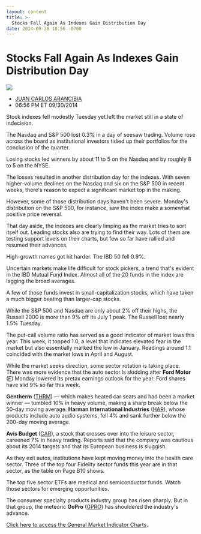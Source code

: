 ```yaml
---
layout: content
title: >-
  Stocks Fall Again As Indexes Gain Distribution Day
date: 2014-09-30 18:56 -0700
---
```



Stocks Fall Again As Indexes Gain Distribution Day
===================================================


![](https://www.investors.com/wp-content/uploads/ibd-migrated-images/MPv_141001_635476879900525255.png)

* [JUAN CARLOS ARANCIBIA](https://www.investors.com/author/arancibiaj/ "Posts by JUAN CARLOS ARANCIBIA")
* 06:56 PM ET 09/30/2014




Stock indexes fell modestly Tuesday yet left the market still in a state of indecision.

  

The Nasdaq and S&P 500 lost 0.3% in a day of seesaw trading. Volume rose across the board as institutional investors tidied up their portfolios for the conclusion of the quarter.

  

Losing stocks led winners by about 11 to 5 on the Nasdaq and by roughly 8 to 5 on the NYSE.

  

The losses resulted in another distribution day for the indexes. With seven higher-volume declines on the Nasdaq and six on the S&P 500 in recent weeks, there's reason to expect a significant market top in the making.

  

However, some of those distribution days haven't been severe. Monday's distribution on the S&P 500, for instance, saw the index make a somewhat positive price reversal.

  

That day aside, the indexes are clearly limping as the market tries to sort itself out. Leading stocks also are trying to find their way. Lots of them are testing support levels on their charts, but few so far have rallied and resumed their advances.

  

High-growth names got hit harder. The IBD 50 fell 0.9%.

  

Uncertain markets make life difficult for stock pickers, a trend that's evident in the IBD Mutual Fund Index. Almost all of the 20 funds in the index are lagging the broad averages.

  

A few of those funds invest in small-capitalization stocks, which have taken a much bigger beating than larger-cap stocks.

  

While the S&P 500 and Nasdaq are only about 2% off their highs, the Russell 2000 is more than 9% off its July 1 peak. The Russell lost nearly 1.5% Tuesday.

  

The put-call volume ratio has served as a good indicator of market lows this year. This week, it topped 1.0, a level that indicates elevated fear in the market but also essentially marked the low in January. Readings around 1.1 coincided with the market lows in April and August.

  

While the market seeks direction, some sector rotation is taking place. There was more evidence that the auto sector is skidding after **Ford Motor** ([F](https://research.investors.com/quote.aspx?symbol=F)) Monday lowered its pretax earnings outlook for the year. Ford shares have slid 9% so far this week.

  

**Gentherm** ([THRM](https://research.investors.com/quote.aspx?symbol=THRM)) — which makes heated car seats and had been a market winner — tumbled 10% in heavy volume, making a sharp break below the 50-day moving average. **Harman International Industries** ([HAR](https://research.investors.com/quote.aspx?symbol=HAR)), whose products include auto audio systems, fell 4% and sank further below the 200-day moving average.

  

**Avis Budget** ([CAR](https://research.investors.com/quote.aspx?symbol=CAR)), a stock that crosses over into the leisure sector, careened 7% in heavy trading. Reports said that the company was cautious about its 2014 targets and that its European business is sluggish.

  

As they exit autos, institutions have kept moving money into the health care sector. Three of the top four Fidelity sector funds this year are in that sector, as the table on Page B10 shows.

  

The top five sector ETFs are medical and semiconductor funds. Watch those sectors for emerging opportunities.

  

The consumer specialty products industry group has risen sharply. But in that group, the meteoric **GoPro** ([GPRO](https://research.investors.com/quote.aspx?symbol=GPRO)) has shouldered the industry's advance.

  

[Click here to access the General Market Indicator Charts](https://www.investors.com/pdf/GMI_100114.pdf).





